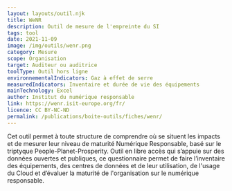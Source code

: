 ```yaml
---
layout: layouts/outil.njk
title: WeNR
description: Outil de mesure de l'empreinte du SI
tags: tool
date: 2021-11-09
image: /img/outils/wenr.png
category: Mesure
scope: Organisation
target: Auditeur ou auditrice
toolType: Outil hors ligne
environnementalIndicators: Gaz à effet de serre
measuredIndicators: Inventaire et durée de vie des équipements
mainTechnology: Excel
author: Institut du numérique responsable
link: https://wenr.isit-europe.org/fr/
licence: CC BY-NC-ND
permalink: /publications/boite-outils/fiches/wenr/
---
```


Cet outil permet à toute structure de comprendre où se situent les impacts et de mesurer leur niveau de maturité Numérique Responsable, basé sur le triptyque People-Planet-Prosperity. Outil en libre accès qui s’appuie sur des données ouvertes et publiques, ce questionnaire permet de faire l’inventaire des équipements, des centres de données et de leur utilisation, de l'usage du Cloud et d’évaluer la maturité de l'organisation sur le numérique responsable.
